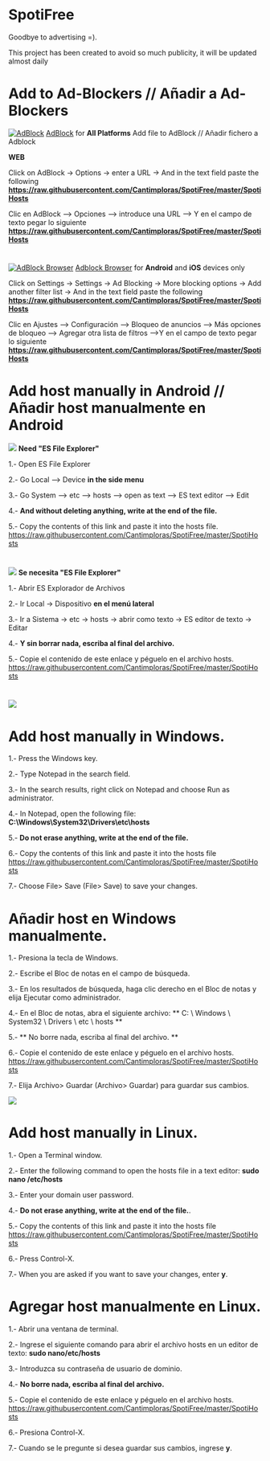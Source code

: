 # SpotiFree
 Goodbye to advertising =).
 
This project has been created to avoid so much publicity, it will be updated almost daily




# Add to Ad-Blockers  // Añadir a Ad-Blockers

<a target="_blank" rel="noopener noreferrer" href="https://camo.githubusercontent.com/896a88d7ee93fd195e98d8421c252b63c3c70e18/68747470733a2f2f692e696d6775722e636f6d2f334b62796966462e706e67"><img src="https://camo.githubusercontent.com/896a88d7ee93fd195e98d8421c252b63c3c70e18/68747470733a2f2f692e696d6775722e636f6d2f334b62796966462e706e67" alt="AdBlock" data-canonical-src="https://i.imgur.com/3KbyifF.png" style="max-width:100%;"></a>
<a href="https://getadblock.com" rel="nofollow">AdBlock</a>
for <strong>All Platforms</strong>   Add file to AdBlock // Añadir fichero a Adblock

**WEB**

Click on AdBlock -> Options -> enter a URL -> And in the text field paste the following **https://raw.githubusercontent.com/Cantimploras/SpotiFree/master/SpotiHosts**

Clic en AdBlock --> Opciones --> introduce una URL --> Y en el campo de texto pegar lo siguiente **https://raw.githubusercontent.com/Cantimploras/SpotiFree/master/SpotiHosts**

#

<a target="_blank" rel="noopener noreferrer" href="https://camo.githubusercontent.com/43fa5b2b7c02b18b10d6365ef588c220bc931064/68747470733a2f2f692e696d6775722e636f6d2f36706b6d6a41302e706e67"><img src="https://camo.githubusercontent.com/43fa5b2b7c02b18b10d6365ef588c220bc931064/68747470733a2f2f692e696d6775722e636f6d2f36706b6d6a41302e706e67" alt="AdBlock Browser" data-canonical-src="https://i.imgur.com/6pkmjA0.png" style="max-width:100%;"></a>
<a href="https://adblockbrowser.org/" rel="nofollow">Adblock Browser</a> for <strong>Android</strong> and <strong>iOS</strong> devices only

Click on Settings -> Settings -> Ad Blocking -> More blocking options -> Add another filter list -> And in the text field paste the following **https://raw.githubusercontent.com/Cantimploras/SpotiFree/master/SpotiHosts**

Clic en Ajustes --> Configuración --> Bloqueo de anuncios --> Más opciones de bloqueo --> Agregar otra lista de filtros -->Y en el campo de texto pegar lo siguiente **https://raw.githubusercontent.com/Cantimploras/SpotiFree/master/SpotiHosts**

#


# Add host manually in Android // Añadir host manualmente en Android
<a><img src="https://png.icons8.com/windows/50/000000/es-file-explorer.png"></a>
**Need "ES File Explorer"**

1.- Open ES File Explorer

2.- Go Local --> Device **in the side menu**

3.- Go System --> etc --> hosts --> open as text --> ES text editor --> Edit

4.- **And without deleting anything, write at the end of the file.**

5.- Copy the contents of this link and paste it into the hosts file.
https://raw.githubusercontent.com/Cantimploras/SpotiFree/master/SpotiHosts

  
#
      



<a><img src="https://png.icons8.com/windows/50/000000/es-file-explorer.png"></a>
**Se necesita "ES File Explorer"**

1.- Abrir ES Explorador de Archivos 

2.- Ir Local -> Dispositivo **en el menú lateral**

3.- Ir a Sistema -> etc -> hosts -> abrir como texto -> ES editor de texto  -> Editar

4.- **Y sin borrar nada, escriba al final del archivo.**

5.- Copie el contenido de este enlace y péguelo en el archivo hosts.
https://raw.githubusercontent.com/Cantimploras/SpotiFree/master/SpotiHosts

#


<a><img src="https://png.icons8.com/windows/50/000000/windows-logo.png"></a>
# Add host manually in Windows.

1.- Press the Windows key.

2.- Type Notepad in the search field.

3.- In the search results, right click on Notepad and choose Run as administrator.

4.- In Notepad, open the following file:
**C:\Windows\System32\Drivers\etc\hosts**

5.- **Do not erase anything, write at the end of the file.**

6.- Copy the contents of this link and paste it into the hosts file
https://raw.githubusercontent.com/Cantimploras/SpotiFree/master/SpotiHosts

7.- Choose File> Save (File> Save) to save your changes.



# Añadir host en Windows manualmente.
1.- Presiona la tecla de Windows.

2.- Escribe el Bloc de notas en el campo de búsqueda.

3.- En los resultados de búsqueda, haga clic derecho en el Bloc de notas y elija Ejecutar como administrador.

4.- En el Bloc de notas, abra el siguiente archivo:
** C: \ Windows \ System32 \ Drivers \ etc \ hosts **

5.- ** No borre nada, escriba al final del archivo. **

6.- Copie el contenido de este enlace y péguelo en el archivo hosts.
https://raw.githubusercontent.com/Cantimploras/SpotiFree/master/SpotiHosts

7.- Elija Archivo> Guardar (Archivo> Guardar) para guardar sus cambios.



<a><img src="https://png.icons8.com/windows/50/000000/linux.png"></a>
# Add host manually in Linux.
1.- Open a Terminal window.

2.- Enter the following command to open the hosts file in a text editor:
**sudo nano /etc/hosts**

3.- Enter your domain user password.

4.- **Do not erase anything, write at the end of the file.**.

5.- Copy the contents of this link and paste it into the hosts file
https://raw.githubusercontent.com/Cantimploras/SpotiFree/master/SpotiHosts

6.- Press Control-X.

7.- When you are asked if you want to save your changes, enter **y**.



# Agregar host manualmente en Linux.
1.- Abrir una ventana de terminal.

2.- Ingrese el siguiente comando para abrir el archivo hosts en un editor de texto:
**sudo nano/etc/hosts**

3.- Introduzca su contraseña de usuario de dominio.

4.- **No borre nada, escriba al final del archivo.**

5.- Copie el contenido de este enlace y péguelo en el archivo hosts.
https://raw.githubusercontent.com/Cantimploras/SpotiFree/master/SpotiHosts

6.- Presiona Control-X.

7.- Cuando se le pregunte si desea guardar sus cambios, ingrese **y**.
